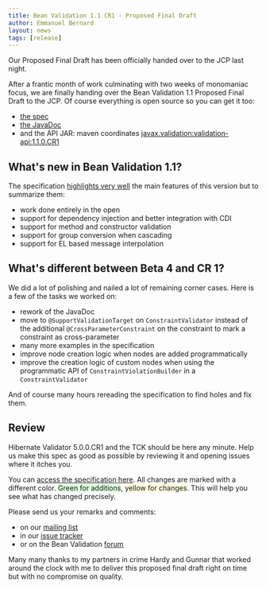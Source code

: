 ```yaml
---
title: Bean Validation 1.1 CR1 - Proposed Final Draft
author: Emmanuel Bernard
layout: news
tags: [release]
---
```

Our Proposed Final Draft has been officially handed over to the JCP last night.

After a frantic month of work culminating with two weeks of monomaniac focus, we
are finally handing over the Bean Validation 1.1 Proposed Final Draft to the
JCP. Of course everything is open source so you can get it too:

- [the spec][spec]
- [the JavaDoc][javadoc]
- and the API JAR: maven coordinates [javax.validation:validation-api:1.1.0.CR1][maven]

## What's new in Bean Validation 1.1?

The specification
[highlights very well](http://beanvalidation.org/1.1/spec/1.1.0.cr1/#whatsnew)
the main features of this version but to summarize them:

- work done entirely in the open
- support for dependency injection and better integration with CDI
- support for method and constructor validation
- support for group conversion when cascading
- support for EL based message interpolation

## What's different between Beta 4 and CR 1?

We did a lot of polishing and nailed a lot of remaining corner cases. Here is a
few of the tasks we worked on:

- rework of the JavaDoc
- move to `@SupportValidationTarget` on `ConstraintValidator` instead of the
  additional `@CrossParameterConstraint` on the constraint to mark a constraint
  as cross-parameter
- many more examples in the specification
- improve node creation logic when nodes are added programmatically
- improve the creation logic of custom nodes when using the programmatic API of
  `ConstraintViolationBuilder` in a `ConstraintValidator`

And of course many hours rereading the specification to find holes and fix them.

## Review

Hibernate Validator 5.0.0.CR1 and the TCK should be here any minute. Help us
make this spec as good as possible by reviewing it and opening issues where it
itches you.

You can [access the specification here][spec].
All changes are marked with a different
color. <span style="background-color:#DDFFDD;">Green for additions</span>, 
<span style="background-color:#FFFFDD;">yellow for changes</span>.
This will help you see what has changed precisely.

Please send us your remarks and comments:

- on our [mailing list][mailing list]
- in our [issue tracker][issues]
- or on the Bean Validation [forum][forum]

Many many thanks to my partners in crime Hardy and Gunnar that worked around the
clock with me to deliver this proposed final draft right on time but with no
compromise on quality.

[contribute]: /contribute/
[spec]: /1.1/spec/1.1.0.cr1/?utm_source=blog&utm_medium=web&utm_content=spec&utm_campaign=1_1_cr1
[javadoc]: http://docs.jboss.org/hibernate/beanvalidation/spec/1.1/api/
[maven]: https://repository.jboss.org/nexus/content/groups/public-jboss/javax/validation/validation-api/1.1.0.CR1/
[issues]: /issues
[forum]: https://forum.hibernate.org/viewforum.php?f=26
[mailing list]: https://lists.jboss.org/mailman/listinfo/beanvalidation-dev
